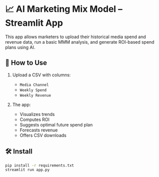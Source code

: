 # 📈 AI Marketing Mix Model – Streamlit App

This app allows marketers to upload their historical media spend and revenue data, run a basic MMM analysis, and generate ROI-based spend plans using AI.

## 📂 How to Use

1. Upload a CSV with columns:
   - `Media Channel`
   - `Weekly Spend`
   - `Weekly Revenue`

2. The app:
   - Visualizes trends
   - Computes ROI
   - Suggests optimal future spend plan
   - Forecasts revenue
   - Offers CSV downloads

## 🛠️ Install

```bash
pip install -r requirements.txt
streamlit run app.py
